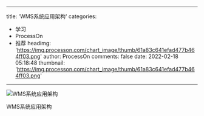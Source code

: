 
---
title: 'WMS系统应用架构'
categories: 
 - 学习
 - ProcessOn
 - 推荐
headimg: 'https://img.processon.com/chart_image/thumb/61a83c641efad477b464ff03.png'
author: ProcessOn
comments: false
date: 2022-02-18 05:18:48
thumbnail: 'https://img.processon.com/chart_image/thumb/61a83c641efad477b464ff03.png'
---

<div>   
<img class="thumb" alt="WMS系统应用架构" src="https://img.processon.com/chart_image/thumb/61a83c641efad477b464ff03.png" referrerpolicy="no-referrer">
<p>WMS系统应用架构</p>  
</div>
            